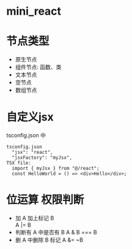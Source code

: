 # mini_react

# 节点类型
* 原生节点
* 组件节点: 函数、类
* 文本节点
* 空节点
* 数组节点

# 自定义jsx
tsconfig.json 中
```
tsconfig.json
  "jsx": "react",
  "jsxFactory": "myJsx",  
TSX file:
  import { myJsx } from "@/react";
  const HelloWorld = () => <div>Hello</div>; 
```

# 位运算 权限判断
* 加 A 加上标记 B  
A |= B
* 判断有 A 中是否有 B
A & B === B
* 删 A 中删除 B 标记
A &= ~B